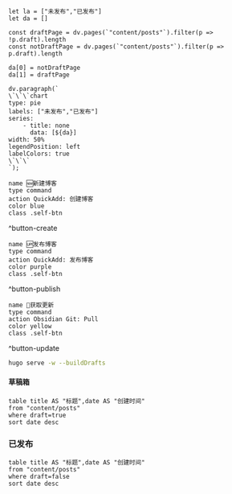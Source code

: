 ```dataviewjs
let la = ["未发布","已发布"]
let da = []

const draftPage = dv.pages(`"content/posts"`).filter(p => !p.draft).length
const notDraftPage = dv.pages(`"content/posts"`).filter(p => p.draft).length

da[0] = notDraftPage
da[1] = draftPage

dv.paragraph(`
\`\`\`chart
type: pie
labels: ["未发布","已发布"]
series:
    - title: none
      data: [${da}]
width: 50%
legendPosition: left
labelColors: true
\`\`\`
`);
```

```button
name 🆕新建博客
type command
action QuickAdd: 创建博客
color blue
class .self-btn
```
^button-create

```button
name 🆙发布博客
type command
action QuickAdd: 发布博客
color purple
class .self-btn
```
^button-publish

```button
name 🔄获取更新
type command
action Obsidian Git: Pull
color yellow
class .self-btn
```
^button-update


```bash
hugo serve -w --buildDrafts
```

#### 草稿箱
```dataview
table title AS "标题",date AS "创建时间"
from "content/posts"
where draft=true
sort date desc
```

### 已发布
```dataview
table title AS "标题",date AS "创建时间"
from "content/posts"
where draft=false
sort date desc
```
